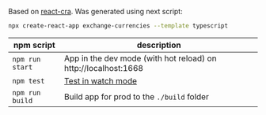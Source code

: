 Based on [react-cra](https://github.com/facebook/create-react-app). Was generated using next script:

```sh
npx create-react-app exchange-currencies --template typescript
```

| npm script      | description                                                                          |
| --------------- | ------------------------------------------------------------------------------------ |
| `npm run start` | App in the dev mode (with hot reload) on http://localhost:1668                       |
| `npm test`      | [Test in watch mode](https://facebook.github.io/create-react-app/docs/running-tests) |
| `npm run build` | Build app for prod to the `./build` folder                                           |
